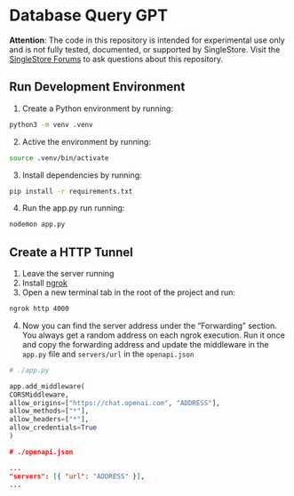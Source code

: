 # Database Query GPT

**Attention**: The code in this repository is intended for experimental use only and is not fully tested, documented, or supported by SingleStore. Visit the [SingleStore Forums](https://www.singlestore.com/forum/) to ask questions about this repository.

## Run Development Environment

1. Create a Python environment by running:

```sh
python3 -m venv .venv
```

2. Active the environment by running:

```sh
source .venv/bin/activate
```

3. Install dependencies by running:

```sh
pip install -r requirements.txt
```

4. Run the app.py run running:

```sh
nodemon app.py
```

## Create a HTTP Tunnel

1. Leave the server running
2. Install [ngrok](https://ngrok.com/docs/getting-started/)
3. Open a new terminal tab in the root of the project and run:

```sh
ngrok http 4000
```

4. Now you can find the server address under the “Forwarding” section. You always get a random address on each ngrok execution. Run it once and copy the forwarding address and update the middleware in the `app.py` file and `servers/url` in the `openapi.json`

```python
# ./app.py

app.add_middleware(
CORSMiddleware,
allow_origins=["https://chat.openai.com", "ADDRESS"],
allow_methods=["*"],
allow_headers=["*"],
allow_credentials=True
)

```

```json
# ./openapi.json

...
"servers": [{ "url": "ADDRESS" }],
...
```
